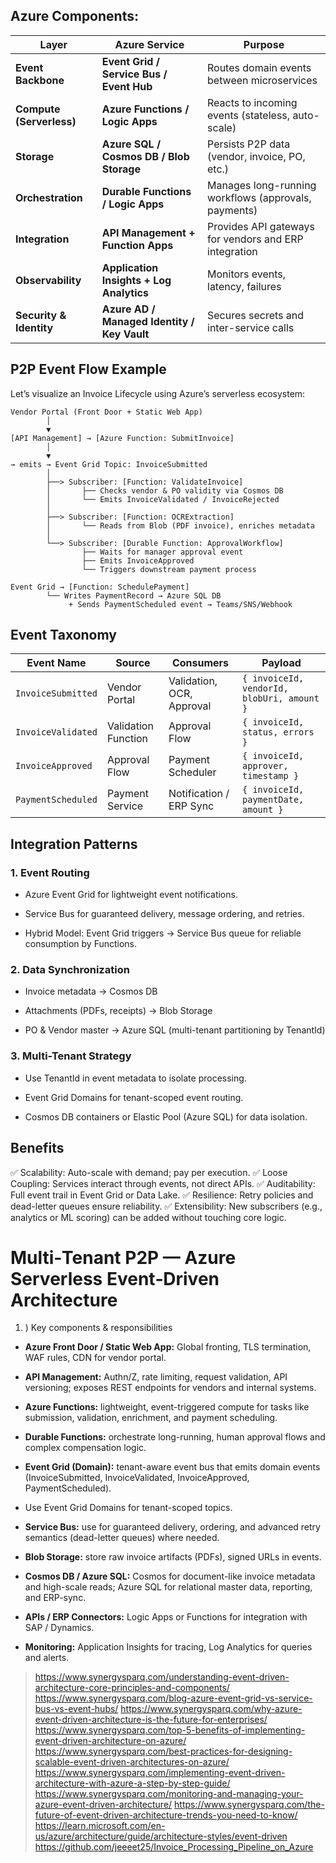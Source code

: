 ## Azure Components:

| Layer                    | Azure Service                               | Purpose                                               |
| ------------------------ | ------------------------------------------- | ----------------------------------------------------- |
| **Event Backbone**       | **Event Grid / Service Bus / Event Hub**    | Routes domain events between microservices            |
| **Compute (Serverless)** | **Azure Functions / Logic Apps**            | Reacts to incoming events (stateless, auto-scale)     |
| **Storage**              | **Azure SQL / Cosmos DB / Blob Storage**    | Persists P2P data (vendor, invoice, PO, etc.)         |
| **Orchestration**        | **Durable Functions / Logic Apps**          | Manages long-running workflows (approvals, payments)  |
| **Integration**          | **API Management + Function Apps**          | Provides API gateways for vendors and ERP integration |
| **Observability**        | **Application Insights + Log Analytics**    | Monitors events, latency, failures                    |
| **Security & Identity**  | **Azure AD / Managed Identity / Key Vault** | Secures secrets and inter-service calls               |

## P2P Event Flow Example

Let’s visualize an Invoice Lifecycle using Azure’s serverless ecosystem:

```
Vendor Portal (Front Door + Static Web App)
        │
        ▼
[API Management] → [Azure Function: SubmitInvoice]
        │
        ▼
→ emits → Event Grid Topic: InvoiceSubmitted
        │
        ├──> Subscriber: [Function: ValidateInvoice]
        │       ├── Checks vendor & PO validity via Cosmos DB
        │       └── Emits InvoiceValidated / InvoiceRejected
        │
        ├──> Subscriber: [Function: OCRExtraction]
        │       └── Reads from Blob (PDF invoice), enriches metadata
        │
        └──> Subscriber: [Durable Function: ApprovalWorkflow]
                ├── Waits for manager approval event
                ├── Emits InvoiceApproved
                └── Triggers downstream payment process

Event Grid → [Function: SchedulePayment]
        └── Writes PaymentRecord → Azure SQL DB
             + Sends PaymentScheduled event → Teams/SNS/Webhook

```

## Event Taxonomy

| Event Name         | Source              | Consumers                 | Payload                                    |
| ------------------ | ------------------- | ------------------------- | ------------------------------------------ |
| `InvoiceSubmitted` | Vendor Portal       | Validation, OCR, Approval | `{ invoiceId, vendorId, blobUri, amount }` |
| `InvoiceValidated` | Validation Function | Approval Flow             | `{ invoiceId, status, errors }`            |
| `InvoiceApproved`  | Approval Flow       | Payment Scheduler         | `{ invoiceId, approver, timestamp }`       |
| `PaymentScheduled` | Payment Service     | Notification / ERP Sync   | `{ invoiceId, paymentDate, amount }`       |

## Integration Patterns

### 1. Event Routing

- Azure Event Grid for lightweight event notifications.

- Service Bus for guaranteed delivery, message ordering, and retries.

- Hybrid Model: Event Grid triggers → Service Bus queue for reliable consumption by Functions.

### 2. Data Synchronization

- Invoice metadata → Cosmos DB

- Attachments (PDFs, receipts) → Blob Storage

- PO & Vendor master → Azure SQL (multi-tenant partitioning by TenantId)

### 3. Multi-Tenant Strategy

- Use TenantId in event metadata to isolate processing.

- Event Grid Domains for tenant-scoped event routing.

- Cosmos DB containers or Elastic Pool (Azure SQL) for data isolation.

## Benefits

✅ Scalability: Auto-scale with demand; pay per execution.
✅ Loose Coupling: Services interact through events, not direct APIs.
✅ Auditability: Full event trail in Event Grid or Data Lake.
✅ Resilience: Retry policies and dead-letter queues ensure reliability.
✅ Extensibility: New subscribers (e.g., analytics or ML scoring) can be added without touching core logic.

# Multi‑Tenant P2P — Azure Serverless Event‑Driven Architecture

1. ) Key components & responsibilities

- **Azure Front Door / Static Web App:** Global fronting, TLS termination, WAF rules, CDN for vendor portal.

- **API Management:** Authn/Z, rate limiting, request validation, API versioning; exposes REST endpoints for vendors and internal systems.

- **Azure Functions:** lightweight, event-triggered compute for tasks like submission, validation, enrichment, and payment scheduling.

- **Durable Functions:** orchestrate long-running, human approval flows and complex compensation logic.

- **Event Grid (Domain):** tenant-aware event bus that emits domain events (InvoiceSubmitted, InvoiceValidated, InvoiceApproved, PaymentScheduled).
- Use Event Grid Domains for tenant-scoped topics.

- **Service Bus:** use for guaranteed delivery, ordering, and advanced retry semantics (dead-letter queues) where needed.

- **Blob Storage:** store raw invoice artifacts (PDFs), signed URLs in events.

- **Cosmos DB / Azure SQL:** Cosmos for document-like invoice metadata and high-scale reads; Azure SQL for relational master data, reporting, and ERP-sync.

- **APIs / ERP Connectors:** Logic Apps or Functions for integration with SAP / Dynamics.

- **Monitoring:** Application Insights for tracing, Log Analytics for queries and alerts.


> https://www.synergysparq.com/understanding-event-driven-architecture-core-principles-and-components/
> https://www.synergysparq.com/blog-azure-event-grid-vs-service-bus-vs-event-hubs/
> https://www.synergysparq.com/why-azure-event-driven-architecture-is-the-future-for-enterprises/
> https://www.synergysparq.com/top-5-benefits-of-implementing-event-driven-architecture-on-azure/
> https://www.synergysparq.com/best-practices-for-designing-scalable-event-driven-architectures-on-azure/
> https://www.synergysparq.com/implementing-event-driven-architecture-with-azure-a-step-by-step-guide/
> https://www.synergysparq.com/monitoring-and-managing-your-azure-event-driven-architecture/
> https://www.synergysparq.com/the-future-of-event-driven-architecture-trends-you-need-to-know/
> https://learn.microsoft.com/en-us/azure/architecture/guide/architecture-styles/event-driven
> https://github.com/jeeeet25/Invoice_Processing_Pipeline_on_Azure
> 
